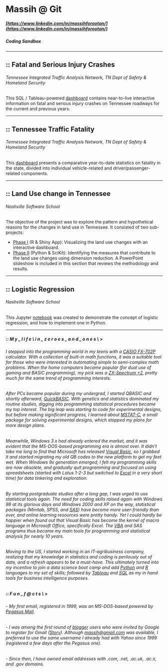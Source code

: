# Massih @ Git 
##### [https://www.linkedin.com/in/massihforootan/](https://www.linkedin.com/in/massihforootan/)
##### Coding Sandbox
------
## :: Fatal and Serious Injury Crashes
###### Tennessee Integrated Traffic Analysis Network, TN Dept of Safety & Homeland Security
This SQL / Tableau-powered [dashboard](https://www.tn.gov/safety/stats/dashboards/crashes.html) contains near-to-live interactive information on fatal and serious injury crashes on Tennessee roadways for the current and previous years.

------
## :: Tennessee Traffic Fatality
###### Tennessee Integrated Traffic Analysis Network, TN Dept of Safety & Homeland Security
This [dashboard](https://www.tn.gov/safety/stats/dashboards/dailyfatality.html) presents a comparative year-to-date statistics on fatality in the state, divided into individual vehicle-related and driver/passenger-related components.

------
## :: Land Use change in Tennessee
###### Nashville Software School
The objective of the project was to explore the pattern and hypothetical reasons for the changes in land use in Tennessee.
It consisted of two sub-projects:
- [Phase I](https://github.com/mforootan/TN_Land_Use) (R & Shiny App): Visualizing the land use changes with an interactive dashboard.
- [Phase II](https://github.com/mforootan/NSS_Capstone) (Python & SciKit): Identifying the measures that contribute to the land use changes using dimension reduction. A PowerPoint slideshow is included in this section that reviews the methodology and results.

------
## :: Logistic Regression
###### Nashville Software School
This Jupyter [notebook](https://github.com/mforootan/LogReg) was created to demonstrate the concept of logistic regression, and how to implement one in Python.

------ 

##### :: M y _ l i f e \  i n _ z e r o e s _ a n d _ o n e s \ >

###### I stepped into the programming world in my teens with a [CASIO FX-702P](http://www.rskey.org/fx702pprogrammable) calculator. With a collection of built-in math functions, it was a suitable tool for those who were interested in automating simple to semi-complex math problems. When the home computers became popular (for dual use of gaming and BASIC programming), my pick was a [ZX-Spectrum +2](http://www.computinghistory.org.uk/det/3648/Sinclair-ZX-Spectrum-2/), pretty much for the same trend of programming interests. 

###### After PCs became popular during my undergrad, I started QBASIC and shortly afterward, [QuickBASIC](https://classicreload.com/dosx-quickbasic.html). With genetics and statistics dominated my routine studies, digging into programming statistical procedures became my top interest. The big leap was starting to code for experimental designs, but before making significant progress, I learned about [MSTAT-C](https://msu.edu/~freed/mstatc.htm), a small package for solving experimental designs, which stopped my plans for more design plans.

###### Meanwhile, Windows 3.x had already entered the market, and it was evident that the MS-DOS-based programming era is almost over. It didn’t take me long to find that Microsoft has released [Visual Basic](https://winworldpc.com/product/microsoft-visual-bas/30), so I grabbed it and started migrating my old QB codes to the new platform to get my feet wet. When Windows 9x generation emerged, I felt my programming skills are now obsolete, and gradually quit programming and focused on using spreadsheets (started with Lotus 1-2-3 but switched to [Excel](https://winworldpc.com/product/microsoft-excel/4x) in a very short time) for data tinkering and exploration.

###### By starting postgraduate studies after a long gap, I was urged to use statistical tools again. The need for coding skills raised again with Windows 98 at its glorious days and Windows 2000 and XP on the way, statistical packages (Minitab, SPSS, and [SAS](https://support.sas.com/documentation/onlinedoc/91pdf/)) have become more user-friendly than ever, and online learning resources were pretty handy. Yet I could hardly be happier when found out that Visual Basic has become the kernel of macro language in Microsoft Office, specifically Excel. The [VBA](https://docs.microsoft.com/en-us/office/vba/api/overview/excel) and SAS programs thus became my main tools for programming and statistical analysis for nearly 10 years.

###### Moving to the US, I started working in an IT-agribusiness company, realizing that my knowledge in statistics and coding is perilously out of date, and a refresh appears to be a must-have. This ultimately turned into my incentive to join a data science boot camp and add [Python](https://www.python.org/) and [R](https://www.r-project.org/) languages to my set of skills; followed by [Tableau](https://www.tableau.com/) and [SQL](https://www.w3schools.com/sql/) as my in hand tools for business intelligence purposes.

##### :: F u n _ f @ c t s \ >
###### - My first email, registered in 1999, was an MS-DOS-based powered by [Pegasus Mail](http://www.pmail.com/overviews/ovw_pmail.htm). 
###### - I was among the first round of [blogger](http://massihforootan.blogspot.com/) users who were invited by Google to register for Gmail ([Story](https://www.theguardian.com/technology/blog/2004/apr/21/bloggerusersg)). Although massih@gmail.com was available, I preferred to use the same username I already had with Yahoo since 1999 (registered a few days after the Pegasus one). 
###### - Since then, I have owned email addresses with .com, .net, .ac.uk, .ac.ir, and .gov domains.

